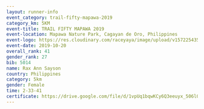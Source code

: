 ```yaml
---
layout: runner-info 
event_category: trail-fifty-mapawa-2019 
category_km: 5KM 
event-title: TRAIL FIFTY MAPAWA 2019  
event-location: Mapawa Nature Park, Cagayan de Oro, Philippines 
event-logo: https://res.cloudinary.com/raceyaya/image/upload/v1572254355/logo/trail-fifty-mapawa_fizjmb.jpg 
event-date: 2019-10-20 
overall_rank: 41
gender_rank: 27
bib: 5014
name: Rax Ann Sayson
country: Philippines
category: 5km
gender: Female
time: 2-33-41
certificate: https://drive.google.com/file/d/1vpUq1bqwKCy6Q3eeuyx_506lQ7NRMCnt/view?usp=sharing
---
```

